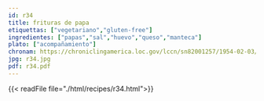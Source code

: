 ```yaml
---
id: r34
title: frituras de papa
etiquettas: ["vegetariano","gluten-free"]
ingredientes: ["papas","sal","huevo","queso","manteca"]
plato: ["acompañamiento"]
chronam: https://chroniclingamerica.loc.gov/lccn/sn82001257/1954-02-03/ed-1/seq-4/
jpg: r34.jpg
pdf: r34.pdf
---
```


{{< readFile file="./html/recipes/r34.html">}}